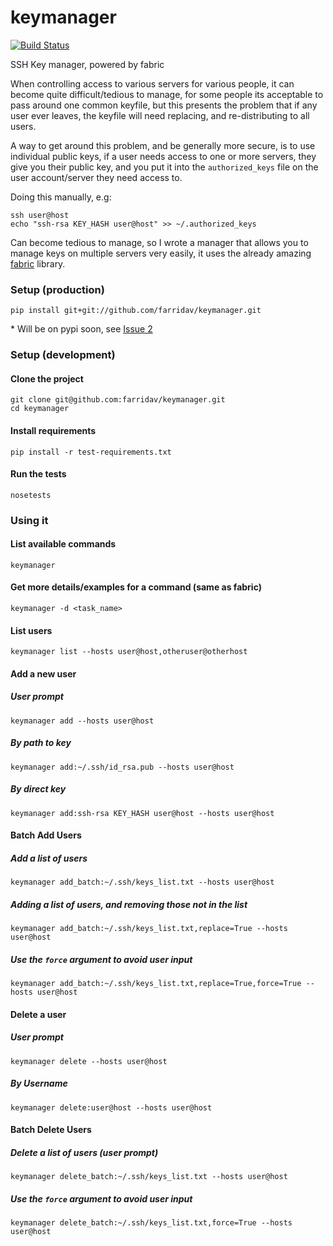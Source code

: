 keymanager
==========

[![Build Status](https://travis-ci.org/farridav/keymanager.svg?branch=develop)](https://travis-ci.org/farridav/keymanager)

SSH Key manager, powered by fabric

When controlling access to various servers for various people, it can become
quite difficult/tedious to manage, for some people its acceptable to pass
around one common keyfile, but this presents the problem that if any user ever
leaves, the keyfile will need replacing, and re-distributing to all users.

A way to get around this problem, and be generally more secure, is to use
individual public keys, if a user needs access to one or more servers, they
give you their public key, and you put it into the `authorized_keys` file on
the user account/server they need access to.

Doing this manually, e.g:

    ssh user@host
    echo "ssh-rsa KEY_HASH user@host" >> ~/.authorized_keys

Can become tedious to manage, so I wrote a manager that allows you to manage
keys on multiple servers very easily, it uses the already amazing [fabric](https://github.com/fabric/fabric)
library.

### Setup (production)

    pip install git+git://github.com/farridav/keymanager.git

\* Will be on pypi soon, see [Issue 2](https://github.com/farridav/keymanager/issues/2)

### Setup (development)

#### Clone the project

    git clone git@github.com:farridav/keymanager.git
    cd keymanager

#### Install requirements

    pip install -r test-requirements.txt

#### Run the tests

    nosetests

### Using it

#### List available commands

    keymanager

#### Get more details/examples for a command (same as fabric)

    keymanager -d <task_name>

#### List users

    keymanager list --hosts user@host,otheruser@otherhost

#### Add a new user

##### User prompt

    keymanager add --hosts user@host

##### By path to key

    keymanager add:~/.ssh/id_rsa.pub --hosts user@host

##### By direct key

    keymanager add:ssh-rsa KEY_HASH user@host --hosts user@host

#### Batch Add Users

##### Add a list of users

    keymanager add_batch:~/.ssh/keys_list.txt --hosts user@host

##### Adding a list of users, and removing those not in the list

    keymanager add_batch:~/.ssh/keys_list.txt,replace=True --hosts user@host

##### Use the `force` argument to avoid user input

    keymanager add_batch:~/.ssh/keys_list.txt,replace=True,force=True --hosts user@host

#### Delete a user

##### User prompt

    keymanager delete --hosts user@host

##### By Username

    keymanager delete:user@host --hosts user@host

#### Batch Delete Users

##### Delete a list of users (user prompt)

    keymanager delete_batch:~/.ssh/keys_list.txt --hosts user@host

##### Use the `force` argument to avoid user input

    keymanager delete_batch:~/.ssh/keys_list.txt,force=True --hosts user@host
